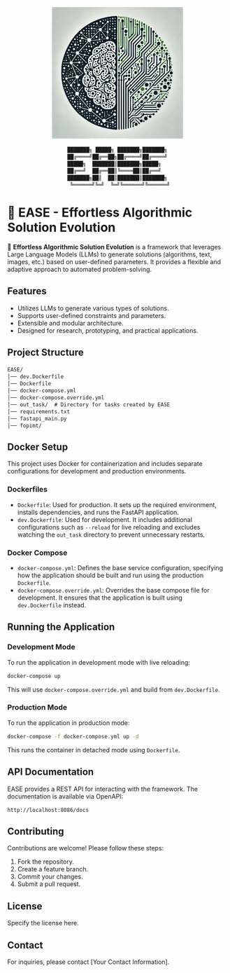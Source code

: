 <div align="center">
    <img src="static/logo.png" alt="EASE Logo" width="300">


```
███████╗ █████╗ ███████╗███████╗
██╔════╝██╔══██╗██╔════╝██╔════╝
█████╗  ███████║███████╗█████╗  
██╔══╝  ██╔══██║╚════██║██╔══╝  
███████╗██║  ██║███████║███████╗
                    ╚══════╝╚═╝  ╚═╝╚══════╝╚══════╝                    
```
</div>

# 🎯 EASE - Effortless Algorithmic Solution Evolution

🚀 **Effortless Algorithmic Solution Evolution** is a framework that leverages Large Language Models (LLMs) to generate solutions (algorithms, text, images, etc.) based on user-defined parameters. It provides a flexible and adaptive approach to automated problem-solving.

## Features
- Utilizes LLMs to generate various types of solutions.
- Supports user-defined constraints and parameters.
- Extensible and modular architecture.
- Designed for research, prototyping, and practical applications.

## Project Structure

```
EASE/
│── dev.Dockerfile
│── Dockerfile
│── docker-compose.yml
│── docker-compose.override.yml
│── out_task/  # Directory for tasks created by EASE
│── requirements.txt
│── fastapi_main.py
│── fopimt/
```

## Docker Setup

This project uses Docker for containerization and includes separate configurations for development and production environments.

### Dockerfiles

- `Dockerfile`: Used for production. It sets up the required environment, installs dependencies, and runs the FastAPI application.
- `dev.Dockerfile`: Used for development. It includes additional configurations such as `--reload` for live reloading and excludes watching the `out_task` directory to prevent unnecessary restarts.

### Docker Compose

- `docker-compose.yml`: Defines the base service configuration, specifying how the application should be built and run using the production `Dockerfile`.
- `docker-compose.override.yml`: Overrides the base compose file for development. It ensures that the application is built using `dev.Dockerfile` instead.

## Running the Application

### Development Mode

To run the application in development mode with live reloading:

```sh
docker-compose up
```

This will use `docker-compose.override.yml` and build from `dev.Dockerfile`.

### Production Mode

To run the application in production mode:

```sh
docker-compose -f docker-compose.yml up -d
```

This runs the container in detached mode using `Dockerfile`.

## API Documentation

EASE provides a REST API for interacting with the framework. The documentation is available via OpenAPI:

```
http://localhost:8086/docs
```

## Contributing

Contributions are welcome! Please follow these steps:

1. Fork the repository.
2. Create a feature branch.
3. Commit your changes.
4. Submit a pull request.

## License

Specify the license here.

## Contact

For inquiries, please contact [Your Contact Information].

